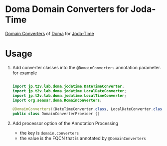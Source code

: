 # Doma Domain Converters for Joda-Time

[Domain Converters](http://doma.seasar.org/reference/domain.html#%E5%A4%96%E9%83%A8%E3%83%89%E3%83%A1%E3%82%A4%E3%83%B3%E5%AE%9A%E7%BE%A9) of [Doma](http://doma.seasar.org/index.html) for [Joda-Time](http://joda-time.sourceforge.net/)

# Usage

1. Add converter classes into the `@DomainConverters` annotation parameter.
    for example
    
    ```java
    
    import jp.t2v.lab.doma.jodatime.DateTimeConverter;
    import jp.t2v.lab.doma.jodatime.LocalDateConverter;
    import jp.t2v.lab.doma.jodatime.LocalTimeConverter;
    import org.seasar.doma.DomainConverters;
    
    @DomainConverters({DateTimeConverter.class, LocalDateConverter.class, LocalTimeConverter.class})
    public class DomainConverterProvider {}
    ```

1. Add processor option of the Annotation Processing
    - the key is `domain.converters`
    - the value is the FQCN that is annotated by `@DomainConverters`


